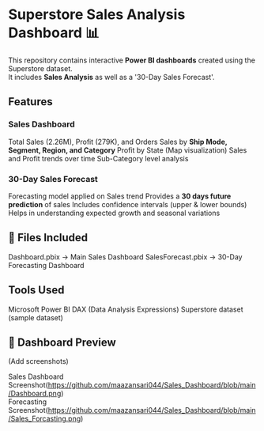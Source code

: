 # Superstore Sales Analysis Dashboard 📊

This repository contains interactive **Power BI dashboards** created using the Superstore dataset.  
It includes **Sales Analysis** as well as a '30-Day Sales Forecast'.

##  Features

### Sales Dashboard
 Total Sales (2.26M), Profit (279K), and Orders
 Sales by **Ship Mode, Segment, Region, and Category**
 Profit by State (Map visualization)
 Sales and Profit trends over time
 Sub-Category level analysis

###  30-Day Sales Forecast
 Forecasting model applied on Sales trend
 Provides a **30 days future prediction** of sales
 Includes confidence intervals (upper & lower bounds)
 Helps in understanding expected growth and seasonal variations


## 📂 Files Included
  Dashboard.pbix → Main Sales Dashboard
  SalesForecast.pbix → 30-Day Forecasting Dashboard

##  Tools Used
 Microsoft Power BI
 DAX (Data Analysis Expressions)
 Superstore dataset (sample dataset)



## 📸 Dashboard Preview

(Add screenshots)

Sales Dashboard Screenshot(https://github.com/maazansari044/Sales_Dashboard/blob/main/Dashboard.png)  
Forecasting Screenshot(https://github.com/maazansari044/Sales_Dashboard/blob/main/Sales_Forcasting.png)
